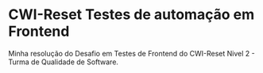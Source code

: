 # CWI-Reset Testes de automação em Frontend
Minha resolução do Desafio em Testes de Frontend do CWI-Reset Nivel 2 - Turma de Qualidade de Software.
